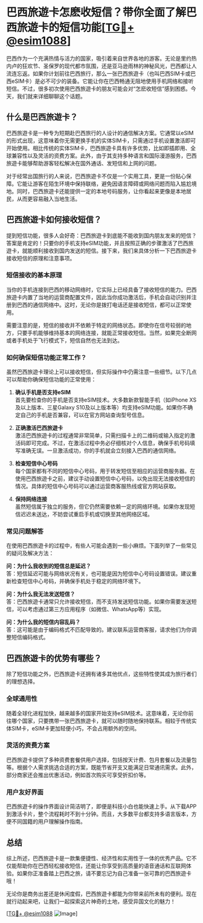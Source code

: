 # 巴西旅遊卡怎麽收短信？带你全面了解巴西旅遊卡的短信功能[[TG💪+ @esim1088](https://t.me/s/esim1088)]

巴西作为一个充满热情与活力的国家，吸引着来自世界各地的游客。无论是里约热内卢的狂欢节、圣保罗的现代都市氛围，还是亚马逊雨林的神秘风光，巴西都让人流连忘返。如果你计划前往巴西旅行，那么一张巴西旅遊卡（也叫巴西SIM卡或巴西eSIM卡）是必不可少的装备。它能让你在巴西畅通无阻地使用手机网络和接听短信。不过，很多初次使用巴西旅遊卡的朋友可能会对“怎麽收短信”感到困惑。今天，我们就来详细聊聊这个话题。

## 什么是巴西旅遊卡？

巴西旅遊卡是一种专为短期赴巴西旅行的人设计的通信解决方案。它通常以eSIM的形式出现，这意味着你无需更换手机的实体SIM卡，只需通过手机设置激活即可开始使用。相比传统的实体SIM卡，巴西旅遊卡具有许多优势，比如即插即用、全球兼容性以及灵活的资费方案。此外，由于其支持多种语言和国际漫游服务，巴西旅遊卡能够帮助游客轻松解决在国外通话、发短信和上网的问题。

对于经常出国旅行的人来说，巴西旅遊卡不仅是一个实用工具，更是一份贴心保障。它能让游客在陌生环境中保持联络，避免因语言障碍或网络问题而陷入尴尬境地。同时，巴西旅遊卡还能提供一定的本地号码服务，让你看起来更像是本地居民，从而更容易融入当地生活。

## 巴西旅遊卡如何接收短信？

提到短信功能，很多人会好奇：巴西旅遊卡到底能不能收到国内朋友发来的短信？答案是肯定的！只要你的手机支持eSIM功能，并且按照正确的步骤激活了巴西旅遊卡，就能顺利接收到国内发送的短信。接下来，我们来具体分析一下巴西旅遊卡接收短信的原理和注意事项。

### 短信接收的基本原理

当你的手机连接到巴西的移动网络时，它实际上已经具备了接收短信的能力。巴西旅遊卡内置了当地的运营商配置文件，因此当你成功激活后，手机会自动识别并注册到巴西的通信网络中。这时，无论你是拨打电话还是接收短信，都可以正常使用。

需要注意的是，短信的接收并不依赖于特定的网络状态。即使你在信号较弱的地方，只要手机能够维持基本的网络连接，就能正常接收短信。当然，如果完全断网或者手机处于飞行模式下，短信自然也无法到达。

### 如何确保短信功能正常工作？

虽然巴西旅遊卡理论上可以接收短信，但实际操作中仍需注意一些细节。以下几点可以帮助你确保短信功能的正常使用：

1. **确认手机是否支持eSIM**  
   首先要检查你的手机是否支持eSIM技术。大多数新款智能手机（如iPhone XS及以上版本、三星Galaxy S10及以上版本等）均支持eSIM功能。如果你不确定自己的手机是否兼容，可以在官方网站查询型号信息。

2. **正确激活巴西旅遊卡**  
   激活巴西旅遊卡的过程通常非常简单，只需扫描卡上的二维码或输入指定的激活码即可完成。不过，在激活过程中务必仔细核对个人信息，确保手机号码填写准确无误。一旦激活成功，你的手机就会立刻接入巴西的通信网络。

3. **检查短信中心号码**  
   每个国家都有不同的短信中心号码，用于转发短信至相应的运营商服务器。在使用巴西旅遊卡之前，建议手动设置短信中心号码，以免出现无法接收短信的情况。具体的短信中心号码可以通过运营商客服热线或官方网站获取。

4. **保持网络连接**  
   虽然短信属于独立的服务，但它仍然需要依赖一定的网络环境。如果你发现短信迟迟未送达，不妨尝试重启手机或切换至其他网络区域。

### 常见问题解答

在使用巴西旅遊卡的过程中，有些人可能会遇到一些小麻烦。下面列举了一些常见的疑问及解决方法：

**问：为什么我收到的短信总是延迟？**  
答：短信延迟可能与网络状况有关，也可能是因为短信中心号码设置错误。建议重新检查短信中心号码，并确保手机处于稳定的网络环境下。

**问：为什么我无法发送短信？**  
答：巴西旅遊卡通常只允许接收短信，而不支持发送短信功能。如果你需要发送短信，可以考虑通过第三方应用程序（如微信、WhatsApp等）实现。

**问：为什么我的短信内容乱码？**  
答：这可能是由于编码格式不匹配导致的。建议联系运营商客服，请求他们为你调整短信编码格式。

## 巴西旅遊卡的优势有哪些？

除了短信功能之外，巴西旅遊卡还拥有诸多其他优点，这些特性使其成为旅行者们的理想选择。

### 全球通用性

随着全球化进程加快，越来越多的国家开始支持eSIM技术。这意味着，无论你前往哪个国家，只要携带一张巴西旅遊卡，就可以随时随地保持联系。相较于传统实体SIM卡，eSIM卡更加轻便小巧，不会占用额外的空间。

### 灵活的资费方案

巴西旅遊卡提供了多种资费套餐供用户选择，包括按天计费、包月套餐以及流量包等。根据个人需求挑选合适的方案，既能节省开支又能满足日常通讯需求。此外，部分商家还会推出优惠活动，例如首次购买可享受折扣价等。

### 用户友好界面

巴西旅遊卡的操作界面设计简洁明了，即便是科技小白也能快速上手。从下载APP到激活卡片，整个流程耗时不到十分钟。而且，大多数平台都支持多语言版本，方便不同国籍的用户理解操作指南。

## 总结

综上所述，巴西旅遊卡是一款集便捷性、经济性和实用性于一体的优秀产品。它不仅能帮助你在巴西轻松接收短信，还能让你享受到高质量的语音通话和互联网体验。如果你正准备踏上巴西之旅，请不要忘记为自己准备一张可靠的巴西旅遊卡哦！

无论你是商务出差还是休闲度假，巴西旅遊卡都能为你带来前所未有的便利。现在就行动起来吧，让我们一起探索这片神奇的土地，感受异国文化的魅力！

[[TG💪+ @esim1088](https://t.me/s/esim1088) ![Image](https://i.postimg.cc/4NQfJmqS/Snipaste-2025-05-13-00-14-12.png)]